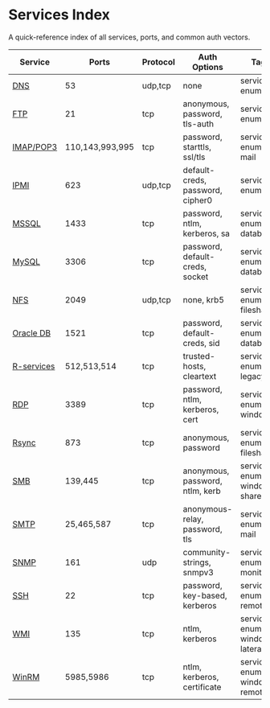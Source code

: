 # Services Index

A quick-reference index of all services, ports, and common auth vectors.

| Service                     | Ports           | Protocol | Auth Options                     | Tags                            |
| --------------------------- | --------------- | -------- | -------------------------------- | ------------------------------- |
| [DNS](Services/DNS.md)              | 53              | udp,tcp  | none                             | service, enum                   |
| [FTP](Services/FTP.md)               | 21              | tcp      | anonymous, password, tls-auth    | service, enum                   |
| [IMAP/POP3](Services/IMAP-POP3.md)   | 110,143,993,995 | tcp      | password, starttls, ssl/tls      | service, enum, mail             |
| [IPMI](Services/IPMI.md)             | 623             | udp,tcp  | default-creds, password, cipher0 | service, enum                   |
| [MSSQL](Services/MSSQL.md)           | 1433            | tcp      | password, ntlm, kerberos, sa     | service, enum, database         |
| [MySQL](Services/MySQL.md)           | 3306            | tcp      | password, default-creds, socket  | service, enum, database         |
| [NFS](Services/NFS.md)               | 2049            | udp,tcp  | none, krb5                       | service, enum, fileshare        |
| [Oracle DB](Services/ORCL.md)        | 1521            | tcp      | password, default-creds, sid     | service, enum, database         |
| [R-services](Services/R-services.md) | 512,513,514     | tcp      | trusted-hosts, cleartext         | service, enum, legacy           |
| [RDP](Services/RDP.md)               | 3389            | tcp      | password, ntlm, kerberos, cert   | service, enum, windows          |
| [Rsync](Services/Rsync.md)           | 873             | tcp      | anonymous, password              | service, enum, fileshare        |
| [SMB](Services/SMB.md)               | 139,445         | tcp      | anonymous, password, ntlm, kerb  | service, enum, windows, share   |
| [SMTP](Services/SMTP.md)             | 25,465,587      | tcp      | anonymous-relay, password, tls   | service, enum, mail             |
| [SNMP](Services/SNMP.md)             | 161             | udp      | community-strings, snmpv3        | service, enum, monitoring       |
| [SSH](Services/SSH.md)               | 22              | tcp      | password, key-based, kerberos    | service, enum, remote           |
| [WMI](Services/WMI.md)               | 135             | tcp      | ntlm, kerberos                   | service, enum, windows, lateral |
| [WinRM](Services/WinRM.md)           | 5985,5986       | tcp      | ntlm, kerberos, certificate      | service, enum, windows, remote  |

